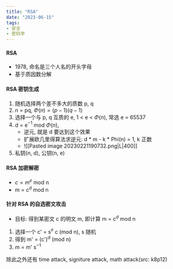 ```yaml
---
title: "RSA"
date: "2023-06-15"
tags:
- 安全
- 密码学
---
```


#### RSA
- 1978, 命名是三个人名的开头字母
- 基于质因数分解

#### RSA 密钥生成
1. 随机选择两个差不多大的质数 p, q
2. n = pq, $\Phi(n) = (p-1)(q-1)$
3. 选择一个与 p, q 互质的 e, 1 < e < $\Phi(n)$, 常选 e = 65537
4. d = e$^{-1}$ mod $\Phi(n)$, 
    - 逆元, 就是 d 要达到这个效果
    - 扩展欧几里得算法求逆元: d * m - k * Phi(n) = 1, k 正数
    - ![[Pasted image 20230221190732.png|L|400]]
5. 私钥(n, d), 公钥(n, e)

#### RSA 加密解密
- $c = m^e$ mod n
- m = c$^d$ mod n

#### 针对 RSA 的自选密文攻击
- 目标: 得到某密文 c 的明文 m, 即计算 m = c$^d$ mod n
1. 选择一个 c' = s$^e$ c (mod n), s 随机
2. 得到 m' = (c')$^d$ (mod n)
3. m = m' s$^{-1}$ 

除此之外还有 time attack, signiture attack, math attack(src: k8p12)
